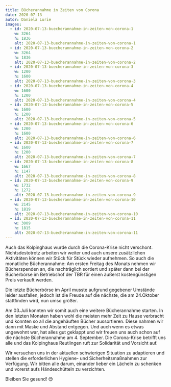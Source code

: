 ```yaml
---
title: Bücherannahme in Zeiten von Corona
date: 2020-07-13
autor: Daniela Lurie
images:
  - id: 2020-07-13-buecherannahme-in-zeiten-von-corona-1
    w: 3264
    h: 1836
    alt: 2020-07-13-buecherannahme-in-zeiten-von-corona-1
  - id: 2020-07-13-buecherannahme-in-zeiten-von-corona-2
    w: 3264
    h: 1836
    alt: 2020-07-13-buecherannahme-in-zeiten-von-corona-2
  - id: 2020-07-13-buecherannahme-in-zeiten-von-corona-3
    w: 1200
    h: 1600
    alt: 2020-07-13-buecherannahme-in-zeiten-von-corona-3
  - id: 2020-07-13-buecherannahme-in-zeiten-von-corona-4
    w: 1600
    h: 1200
    alt: 2020-07-13-buecherannahme-in-zeiten-von-corona-4
  - id: 2020-07-13-buecherannahme-in-zeiten-von-corona-5
    w: 1600
    h: 1200
    alt: 2020-07-13-buecherannahme-in-zeiten-von-corona-5
  - id: 2020-07-13-buecherannahme-in-zeiten-von-corona-6
    w: 1200
    h: 1600
    alt: 2020-07-13-buecherannahme-in-zeiten-von-corona-6
  - id: 2020-07-13-buecherannahme-in-zeiten-von-corona-7
    w: 1600
    h: 1200
    alt: 2020-07-13-buecherannahme-in-zeiten-von-corona-7
  - id: 2020-07-13-buecherannahme-in-zeiten-von-corona-8
    w: 1667
    h: 1147
    alt: 2020-07-13-buecherannahme-in-zeiten-von-corona-8
  - id: 2020-07-13-buecherannahme-in-zeiten-von-corona-9
    w: 1732
    h: 1272
    alt: 2020-07-13-buecherannahme-in-zeiten-von-corona-9
  - id: 2020-07-13-buecherannahme-in-zeiten-von-corona-10
    w: 2145
    h: 1819
    alt: 2020-07-13-buecherannahme-in-zeiten-von-corona-10
  - id: 2020-07-13-buecherannahme-in-zeiten-von-corona-11
    w: 3009
    h: 1815
    alt: 2020-07-13-buecherannahme-in-zeiten-von-corona-11
---
```


<!--mehr-->

Auch das Kolpinghaus wurde durch die Corona-Krise nicht verschont. Nichtsdestotrotz arbeiten wir weiter und auch unsere zusätzlichen Aktivitäten können wir Stück für Stück wieder aufnehmen. So auch die monatliche Bücherannahme: Am ersten Freitag des Monats nehmen wir Bücherspenden an, die nachträglich sortiert und später dann bei der Bücherbörse im Betriebshof der TBR für einen äußerst kostengünstigen Preis verkauft werden.

Die letzte Bücherbörse im April musste aufgrund gegebener Umstände leider ausfallen, jedoch ist die Freude auf die nächste, die am 24.Oktober stattfinden wird, nun umso größer.

Am 03.Juli konnten wir somit auch eine weitere Bücherannahme starten.
In den letzten Monaten haben wohl die meisten mehr Zeit zu Hause verbracht und konnten so all die angehäuften Bücher aussortieren. Diese nahmen wir dann mit Maske und Abstand entgegen. Und auch wenn es etwas ungewohnt war, hat alles gut geklappt und wir freuen uns auch schon auf die nächste Bücherannahme am 4. September.
Die Corona-Krise betrifft uns alle und das Kolpinghaus Reutlingen ruft zur Solidarität und Vorsicht auf.

Wir versuchen uns in der aktuellen schwierigen Situation zu adaptieren und stellen die erforderlichen Hygiene- und Sicherheitsmaßnahmen zur Verfügung.
Wir bitten alle darum, einander lieber ein Lächeln zu schenken und vorerst aufs Händeschütteln zu verzichten.

Bleiben Sie gesund! 😊
